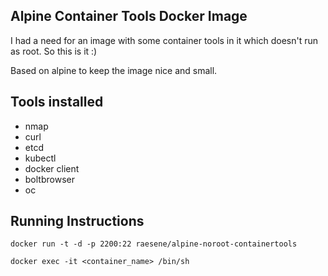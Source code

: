 Alpine Container Tools Docker Image
--

I had a need for an image with some container tools in it which doesn't run as root. So this is it :)

Based on alpine to keep the image nice and small.



Tools installed
--
- nmap
- curl
- etcd
- kubectl
- docker client
- boltbrowser
- oc


Running Instructions
--
`docker run -t -d -p 2200:22 raesene/alpine-noroot-containertools`

`docker exec -it <container_name> /bin/sh`
